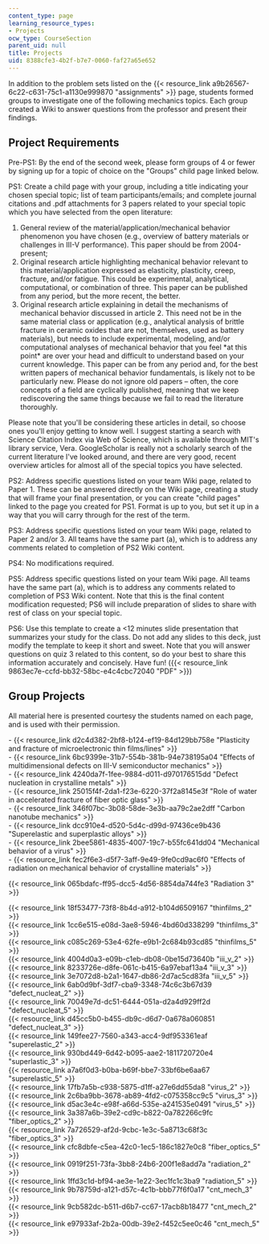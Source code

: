 ```yaml
---
content_type: page
learning_resource_types:
- Projects
ocw_type: CourseSection
parent_uid: null
title: Projects
uid: 8388cfe3-4b2f-b7e7-0060-faf27a65e652
---
```


In addition to the problem sets listed on the {{< resource_link a9b26567-6c22-c631-75c1-a1130e999870 "assignments" >}} page, students formed groups to investigate one of the following mechanics topics. Each group created a Wiki to answer questions from the professor and present their findings.

Project Requirements
--------------------

Pre-PS1: By the end of the second week, please form groups of 4 or fewer by signing up for a topic of choice on the "Groups" child page linked below.

PS1: Create a child page with your group, including a title indicating your chosen special topic; list of team participants/emails; and complete journal citations and .pdf attachments for 3 papers related to your special topic which you have selected from the open literature:

1.  General review of the material/application/mechanical behavior phenomenon you have chosen (e.g., overview of battery materials or challenges in III-V performance). This paper should be from 2004-present;
2.  Original research article highlighting mechanical behavior relevant to this material/application expressed as elasticity, plasticity, creep, fracture, and/or fatigue. This could be experimental, analytical, computational, or combination of three. This paper can be published from any period, but the more recent, the better.
3.  Original research article explaining in detail the mechanisms of mechanical behavior discussed in article 2. This need not be in the same material class or application (e.g., analytical analysis of brittle fracture in ceramic oxides that are not, themselves, used as battery materials), but needs to include experimental, modeling, and/or computational analyses of mechanical behavior that you feel \*at this point\* are over your head and difficult to understand based on your current knowledge. This paper can be from any period and, for the best written papers of mechanical behavior fundamentals, is likely not to be particularly new. Please do not ignore old papers – often, the core concepts of a field are cyclically published, meaning that we keep rediscovering the same things because we fail to read the literature thoroughly.

Please note that you'll be considering these articles in detail, so choose ones you'll enjoy getting to know well. I suggest starting a search with Science Citation Index via Web of Science, which is available through MIT's library service, Vera. GoogleScholar is really not a scholarly search of the current literature I've looked around, and there are very good, recent overview articles for almost all of the special topics you have selected.

PS2: Address specific questions listed on your team Wiki page, related to Paper 1. These can be answered directly on the Wiki page, creating a study that will frame your final presentation, or you can create "child pages" linked to the page you created for PS1. Format is up to you, but set it up in a way that you will carry through for the rest of the term.

PS3: Address specific questions listed on your team Wiki page, related to Paper 2 and/or 3. All teams have the same part (a), which is to address any comments related to completion of PS2 Wiki content.

PS4: No modifications required.

PS5: Address specific questions listed on your team Wiki page. All teams have the same part (a), which is to address any comments related to completion of PS3 Wiki content. Note that this is the final content modification requested; PS6 will include preparation of slides to share with rest of class on your special topic.

PS6: Use this template to create a \<12 minutes slide presentation that summarizes your study for the class. Do not add any slides to this deck, just modify the template to keep it short and sweet. Note that you will answer questions on quiz 3 related to this content, so do your best to share this information accurately and concisely. Have fun! ({{< resource_link 9863ec7e-ccfd-bb32-58bc-e4c4cbc72040 "PDF" >}})

Group Projects
--------------

All material here is presented courtesy the students named on each page, and is used with their permission.

\- {{< resource_link d2c4d382-2bf8-b124-ef19-84d129bb758e "Plasticity and fracture of microelectronic thin films/lines" >}}  
\- {{< resource_link 6bc9399e-31b7-554b-381b-94e738195a04 "Effects of multidimensional defects on III-V semiconductor mechanics" >}}  
\- {{< resource_link 4240da7f-1fee-9884-d011-d970176515dd "Defect nucleation in crystalline metals" >}}  
\- {{< resource_link 25015f4f-2da1-f23e-6220-37f2a8145e3f "Role of water in accelerated fracture of fiber optic glass" >}}  
\- {{< resource_link 346f07bc-3b08-58de-3e3b-aa79c2ae2dff "Carbon nanotube mechanics" >}}  
\- {{< resource_link dcc910e4-d520-5d4c-d99d-97436ce9b436 "Superelastic and superplastic alloys" >}}  
\- {{< resource_link 2bee5861-4835-4007-19c7-b55fc641dd04 "Mechanical behavior of a virus" >}}  
\- {{< resource_link fec2f6e3-d5f7-3aff-9e49-9fe0cd9ac6f0 "Effects of radiation on mechanical behavior of crystalline materials" >}}

{{< resource_link 065bdafc-ff95-dcc5-4d56-8854da744fe3 "Radiation 3" >}}

{{< resource_link 18f53477-73f8-8b4d-a912-b104d6509167 "thinfilms\_2" >}}  
{{< resource_link 1cc6e515-e08d-3ae8-5946-4bd60d338299 "thinfilms\_3" >}}  
{{< resource_link c085c269-53e4-62fe-e9b1-2c684b93cd85 "thinfilms\_5" >}}  
{{< resource_link 4004d0a3-e09b-c1eb-db08-0be15d73640b "iii\_v\_2" >}}  
{{< resource_link 8233726e-d8fe-061c-b415-6a97ebaf13a4 "iii\_v\_3" >}}  
{{< resource_link 3e7072d8-b2a1-1647-db86-2d7ac5cd83fa "iii\_v\_5" >}}  
{{< resource_link 6ab0d9bf-3df7-cba9-3348-74c6c3b67d39 "defect\_nucleat\_2" >}}  
{{< resource_link 70049e7d-dc51-6444-051a-d2a4d929ff2d "defect\_nucleat\_5" >}}  
{{< resource_link d45cc5b0-b455-db9c-d6d7-0a678a060851 "defect\_nucleat\_3" >}}  
{{< resource_link 149fee27-7560-a343-acc4-9df953361eaf "superelastic\_2" >}}  
{{< resource_link 930bd449-6d42-b095-aae2-1811720720e4 "superlastic\_3" >}}  
{{< resource_link a7a6f0d3-b0ba-b69f-bbe7-33bf6be6aa67 "superelastic\_5" >}}  
{{< resource_link 17fb7a5b-c938-5875-d1ff-a27e6dd55da8 "virus\_2" >}}  
{{< resource_link 2c6ba9bb-3678-ab89-4fd2-c075358cc9c5 "virus\_3" >}}  
{{< resource_link d5ac3e4c-e98f-a66d-535e-a241535e0491 "virus\_5" >}}  
{{< resource_link 3a387a6b-39e2-cd9c-b822-0a782266c9fc "fiber\_optics\_2" >}}  
{{< resource_link 7a726529-af2d-9cbc-1e3c-5a8713c68f3c "fiber\_optics\_3" >}}  
{{< resource_link cfc8dbfe-c5ea-42c0-1ec5-186c1827e0c8 "fiber\_optics\_5" >}}  
{{< resource_link 0919f251-73fa-3bb8-24b6-200f1e8add7a "radiation\_2" >}}  
{{< resource_link 1ffd3c1d-bf94-ae3e-1e22-3ec1fc1c3ba9 "radiation\_5" >}}  
{{< resource_link 9b78759d-a121-d57c-4c1b-bbb77f6f0a17 "cnt\_mech\_3" >}}  
{{< resource_link 9cb582dc-b511-d6b7-cc67-17acb8b18477 "cnt\_mech\_2" >}}  
{{< resource_link e97933af-2b2a-00db-39e2-f452c5ee0c46 "cnt\_mech\_5" >}}